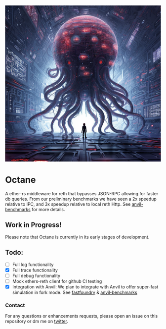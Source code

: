 ![](assets/Octane.png)

# Octane

A ether-rs middleware for reth that bypasses JSON-RPC allowing for faster db queries. From our preliminary benchmarks we have seen a 2x speedup relative to IPC, and 3x speedup relative to local reth Http. See [anvil-benchmarks](https://github.com/SorellaLabs/anvil-benchmarks) for more details.

## Work in Progress!

Please note that Octane is currently in its early stages of development.

## Todo:

- [ ] Full log functionality
- [x] Full trace functionality
- [ ] Full debug functionality
- [ ] Mock ethers-reth client for github CI testing
- [x] Integration with Anvil: We plan to integrate with Anvil to offer super-fast simulation in fork mode. See [fastfoundry](https://github.com/SorellaLabs/fastfoundry) & [anvil-benchmarks](https://github.com/SorellaLabs/anvil-benchmarks)

### Contact

For any questions or enhancements requests, please open an issue on this repository or dm me on [twitter](https://twitter.com/0xvanbeethoven).
